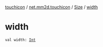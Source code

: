 [touchicon](../../index.md) / [net.mm2d.touchicon](../index.md) / [Size](index.md) / [width](./width.md)

# width

`val width: `[`Int`](https://kotlinlang.org/api/latest/jvm/stdlib/kotlin/-int/index.html)